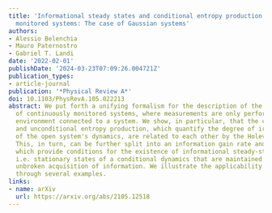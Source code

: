 ```yaml
---
title: 'Informational steady states and conditional entropy production in continuously
  monitored systems: The case of Gaussian systems'
authors:
- Alessio Belenchia
- Mauro Paternostro
- Gabriel T. Landi
date: '2022-02-01'
publishDate: '2024-03-23T07:09:26.004721Z'
publication_types:
- article-journal
publication: '*Physical Review A*'
doi: 10.1103/PhysRevA.105.022213
abstract: We put forth a unifying formalism for the description of the thermodynamics
  of continuously monitored systems, where measurements are only performed on the
  environment connected to a system. We show, in particular, that the conditional
  and unconditional entropy production, which quantify the degree of irreversibility
  of the open system's dynamics, are related to each other by the Holevo quantity.
  This, in turn, can be further split into an information gain rate and loss rate,
  which provide conditions for the existence of informational steady-states (ISSs),
  i.e. stationary states of a conditional dynamics that are maintained owing to the
  unbroken acquisition of information. We illustrate the applicability of our framework
  through several examples.
links:
- name: arXiv
  url: https://arxiv.org/abs/2105.12518
---
```

